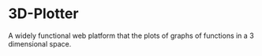 # 3D-Plotter
A widely functional web platform that the plots of graphs of functions in a 3 dimensional space. 

